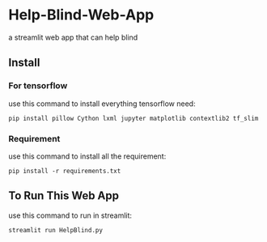 # Help-Blind-Web-App
a streamlit web app that can help blind

## Install

### For tensorflow
use this command to install everything tensorflow need:
```
pip install pillow Cython lxml jupyter matplotlib contextlib2 tf_slim
```
### Requirement
use this command to install all the requirement:
```
pip install -r requirements.txt
```

## To Run This Web App
use this command to run in streamlit:
```
streamlit run HelpBlind.py
```
